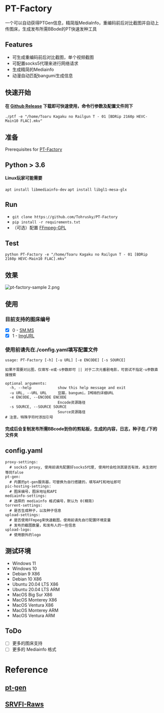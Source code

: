# PT-Factory
一个可以自动获得PTGen信息，精简版MediaInfo，重编码前后对比截图并自动上传图床，生成发布所需BBode的PT快速发种工具


## Features
* 可生成重编码前后对比截图，单个视频截图
* 可配置socks5代理来进行网络请求
* 生成精简的Mediainfo
* 动漫自动匹配bangumi生成信息

## 快速开始
#### 在 [Github Release](https://github.com/Tohrusky/PT-Factory/releases) 下载即可快速使用，命令行参数及配置文件同下
```shell
./ptf -e "/home/Toaru Kagaku no Railgun T - 01 [BDRip 2160p HEVC-Main10 FLAC].mkv"
```

## 准备
Prerequisites for [PT-Factory](https://github.com/Tohrusky/PT-Factory)
## Python > 3.6

#### Linux玩家可能需要
`apt install libmediainfo-dev`
`apt install libgl1-mesa-glx`

## Run
* `git clone https://github.com/Tohrusky/PT-Factory`
* `pip install -r requirements.txt`
* （可选）配置 [FFmpeg-GPL](https://github.com/BtbN/FFmpeg-Builds/releases)

## Test
 ```shell
 python PT-Factory -e "/home/Toaru Kagaku no Railgun T - 01 [BDRip 2160p HEVC-Main10 FLAC].mkv"
 ```
 
## 效果
![pt-factory-sample _2_.png](https://s2.loli.net/2022/08/29/mBCIih9NEFyYzPg.png)

## 使用

### 目前支持的图床编号

- [x] 0 - [SM.MS](https://sm.ms)
- [x] 1 - [ImgURL](https://www.imgurl.org)

### 使用前请先在./config.yaml填写配置文件
```shell
usage: PT-Factory [-h] [-u URL] [-e ENCODE] [-s SOURCE]

如果不需要对比图，仅填写-e或-s参数即可 || 对于二次元番剧电影，可尝试不指定-u参数直接搜索

optional arguments:
  -h, --help            show this help message and exit
  -u URL, --URL URL     豆瓣，bangumi，IMDB的详细URL
  -e ENCODE, --ENCODE ENCODE
                        Encode资源路径
  -s SOURCE, --SOURCE SOURCE
                        Source资源路径
# 注意，特殊字符时添加引号
```
#### 完成后会复制发布所需BBcode到你的剪贴板，生成的内容，日志，种子在./下的文件夹
## config.yaml
```shell
proxy-settings:                                
  # socks5 proxy, 使用前请先配置好socks5代理, 使用时会检测其是否有效，未生效时等同false
pt-gen: 
  # 内置的pt-gen服务器，可替换为自行搭建的，填写API和地址即可
pic-hosting-settings:
  # 图床编号，图床地址和API
mediainfo-settings:                           
  # 选择的 mediainfo 格式编号，默认为 0(精简)
torrent-settings:
  # 是否生成种子，以及种子信息
upload-settings:
  # 是否使用FFmpeg来快速截图，使用前请先自行配置环境变量
  # 发布的截图数量，和发布人的一些信息
upload-logo:
  # 使用额外的logo
```
## 测试环境
* Windows 11
* Windows 10
* Debian 9 X86
* Debian 10 X86
* Ubuntu 20.04 LTS X86
* Ubuntu 20.04 LTS ARM
* MacOS Big Sur X86
* MacOS Monterey X86
* MacOS Ventura X86
* MacOS Monterey ARM
* MacOS Ventura ARM

## ToDo

- [ ] 更多的图床支持
- [ ] 更多的 Mediainfo 格式

# Reference

## [pt-gen](https://github.com/Rhilip/pt-gen-cfworker)
## [SRVFI-Raws](https://srvfi.top)
